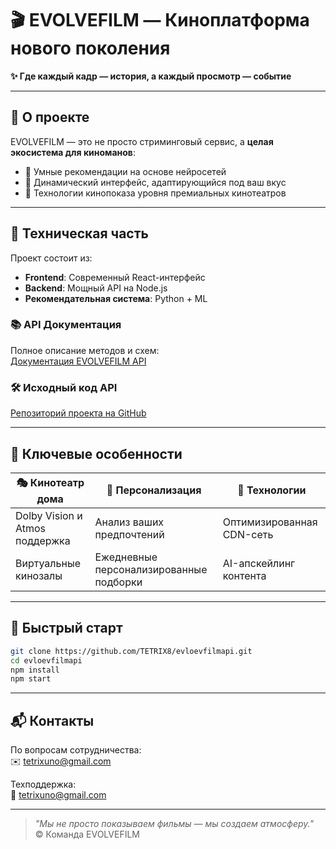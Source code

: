 # 🎬 EVOLVEFILM — Киноплатформа нового поколения  

**✨ Где каждый кадр — история, а каждый просмотр — событие**  

---

## 🌌 О проекте  

EVOLVEFILM — это не просто стриминговый сервис, а **целая экосистема для киноманов**:  
- 🎥 Умные рекомендации на основе нейросетей  
- 🌈 Динамический интерфейс, адаптирующийся под ваш вкус  
- 🚀 Технологии кинопоказа уровня премиальных кинотеатров  

---

## 🔗 Техническая часть  

Проект состоит из:  
- **Frontend**: Современный React-интерфейс  
- **Backend**: Мощный API на Node.js  
- **Рекомендательная система**: Python + ML  

### 📚 API Документация  
Полное описание методов и схем:  
[Документация EVOLVEFILM API](https://github.com/TETRIX8/evloevfilmapi.git)  

### 🛠 Исходный код API  
[Репозиторий проекта на GitHub](https://github.com/TETRIX8/evloevfilmapi.git)  

---

## 🌟 Ключевые особенности  

<div align="center">

| 🎭 Кинотеатр дома | 🔮 Персонализация | 🦾 Технологии |  
|------------------|-----------------|--------------|  
| Dolby Vision и Atmos поддержка | Анализ ваших предпочтений | Оптимизированная CDN-сеть |  
| Виртуальные кинозалы | Ежедневные персонализированные подборки | AI-апскейлинг контента |  

</div>

---

## 🚀 Быстрый старт  

```bash
git clone https://github.com/TETRIX8/evloevfilmapi.git
cd evloevfilmapi
npm install
npm start
```

---

## 📬 Контакты  

По вопросам сотрудничества:  
✉️ tetrixuno@gmail.com  

Техподдержка:  
🛟 tetrixuno@gmail.com 

---

> *"Мы не просто показываем фильмы — мы создаем атмосферу."*  
> © Команда EVOLVEFILM  




